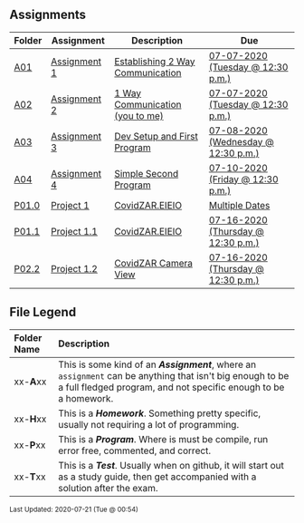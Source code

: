 ## Assignments
| Folder | Assignment | Description | Due|
 | ------------|------------|------------|------------|
 | [A01](https://github.com/rugbyprof/4443-2D-PyGame/tree/master/Assignments/A01) | [ Assignment 1 ](https://github.com/rugbyprof/4443-2D-PyGame/tree/master/Assignments/A01) | [ Establishing 2 Way Communication](https://github.com/rugbyprof/4443-2D-PyGame/tree/master/Assignments/A01) | [07-07-2020 (Tuesday @ 12:30 p.m.)](https://github.com/rugbyprof/4443-2D-PyGame/tree/master/Assignments/A01) |
 | [A02](https://github.com/rugbyprof/4443-2D-PyGame/tree/master/Assignments/A02) | [ Assignment 2 ](https://github.com/rugbyprof/4443-2D-PyGame/tree/master/Assignments/A02) | [ 1 Way Communication (you to me)](https://github.com/rugbyprof/4443-2D-PyGame/tree/master/Assignments/A02) | [07-07-2020 (Tuesday @ 12:30 p.m.)](https://github.com/rugbyprof/4443-2D-PyGame/tree/master/Assignments/A02) |
 | [A03](https://github.com/rugbyprof/4443-2D-PyGame/tree/master/Assignments/A03) | [ Assignment 3 ](https://github.com/rugbyprof/4443-2D-PyGame/tree/master/Assignments/A03) | [ Dev Setup and First Program](https://github.com/rugbyprof/4443-2D-PyGame/tree/master/Assignments/A03) | [07-08-2020 (Wednesday @ 12:30 p.m.)](https://github.com/rugbyprof/4443-2D-PyGame/tree/master/Assignments/A03) |
 | [A04](https://github.com/rugbyprof/4443-2D-PyGame/tree/master/Assignments/A04) | [ Assignment 4 ](https://github.com/rugbyprof/4443-2D-PyGame/tree/master/Assignments/A04) | [ Simple Second Program](https://github.com/rugbyprof/4443-2D-PyGame/tree/master/Assignments/A04) | [07-10-2020 (Friday @ 12:30 p.m.)](https://github.com/rugbyprof/4443-2D-PyGame/tree/master/Assignments/A04) |
 | [P01.0](https://github.com/rugbyprof/4443-2D-PyGame/tree/master/Assignments/P01.0) | [ Project 1 ](https://github.com/rugbyprof/4443-2D-PyGame/tree/master/Assignments/P01.0) | [ CovidZAR.EIEIO](https://github.com/rugbyprof/4443-2D-PyGame/tree/master/Assignments/P01.0) | [Multiple Dates](https://github.com/rugbyprof/4443-2D-PyGame/tree/master/Assignments/P01.0) |
 | [P01.1](https://github.com/rugbyprof/4443-2D-PyGame/tree/master/Assignments/P01.1) | [ Project 1.1 ](https://github.com/rugbyprof/4443-2D-PyGame/tree/master/Assignments/P01.1) | [ CovidZAR.EIEIO](https://github.com/rugbyprof/4443-2D-PyGame/tree/master/Assignments/P01.1) | [07-16-2020 (Thursday @ 12:30 p.m.)](https://github.com/rugbyprof/4443-2D-PyGame/tree/master/Assignments/P01.1) |
 | [P02.2](https://github.com/rugbyprof/4443-2D-PyGame/tree/master/Assignments/P02.2) | [ Project 1.2 ](https://github.com/rugbyprof/4443-2D-PyGame/tree/master/Assignments/P02.2) | [ CovidZAR Camera View](https://github.com/rugbyprof/4443-2D-PyGame/tree/master/Assignments/P02.2) | [07-16-2020 (Thursday @ 12:30 p.m.)](https://github.com/rugbyprof/4443-2D-PyGame/tree/master/Assignments/P02.2) |

    
## File Legend

| Folder Name | Description |
|:-----------|:-------------|
|xx-**A**xx | This is some kind of an ***Assignment***, where an `assignment` can be anything that isn't big enough to be a full fledged program, and not specific enough to be a homework. |
|xx-**H**xx | This is a ***Homework***. Something pretty specific, usually not requiring a lot of programming. |
|xx-**P**xx | This is a ***Program***. Where is must be compile, run error free, commented, and correct. |
|xx-**T**xx | This is a ***Test***. Usually when on github, it will start out as a study guide, then get accompanied with a solution after the exam. |

    
<sup>Last Updated: 2020-07-21 (Tue @ 00:54)</sup>